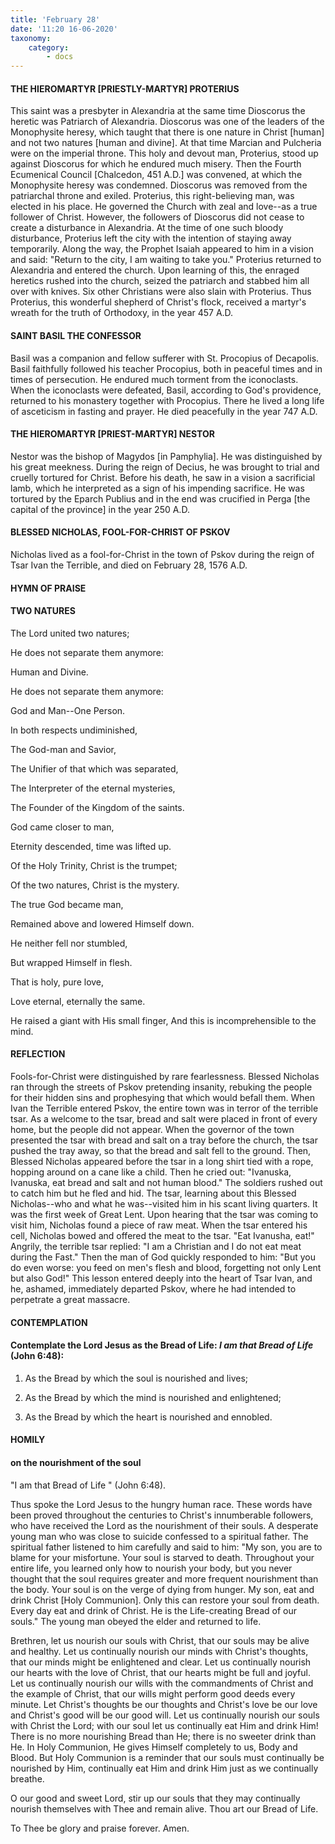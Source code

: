 ```yaml
---
title: 'February 28'
date: '11:20 16-06-2020'
taxonomy:
    category:
        - docs
---
```


#### THE HIEROMARTYR [PRIESTLY-MARTYR] PROTERIUS

This saint was a presbyter in Alexandria at the same time Dioscorus the heretic was Patriarch of Alexandria. Dioscorus was one of the leaders of the Monophysite heresy, which taught that there is one nature in Christ [human] and not two natures [human and divine]. At that time Marcian and Pulcheria were on the imperial throne. This holy and devout man, Proterius, stood up against Dioscorus for which he endured much misery. Then the Fourth Ecumenical Council [Chalcedon, 451 A.D.] was convened, at which the Monophysite heresy was condemned. Dioscorus was removed from the patriarchal throne and exiled. Proterius, this right-believing man, was elected in his place. He governed the Church with zeal and love--as a true follower of Christ. However, the followers of Dioscorus did not cease to create a disturbance in Alexandria. At the time of one such bloody disturbance, Proterius left the city with the intention of staying away temporarily. Along the way, the Prophet Isaiah appeared to him in a vision and said: "Return to the city, I am waiting to take you." Proterius returned to Alexandria and entered the church. Upon learning of this, the enraged heretics rushed into the church, seized the patriarch and stabbed him all over with knives. Six other Christians were also slain with Proterius. Thus Proterius, this wonderful shepherd of Christ's flock, received a martyr's wreath for the truth of Orthodoxy, in the year 457 A.D.

#### SAINT BASIL THE CONFESSOR

Basil was a companion and fellow sufferer with St. Procopius of Decapolis. Basil faithfully followed his teacher Procopius, both in peaceful times and in times of persecution. He endured much torment from the iconoclasts.  When the iconoclasts were defeated, Basil, according to God's providence, returned to his monastery together with Procopius. There he lived a long life of asceticism in fasting and prayer. He died peacefully in the year 747 A.D.

#### THE HIEROMARTYR [PRIEST-MARTYR] NESTOR

Nestor was the bishop of Magydos [in Pamphylia]. He was distinguished by his great meekness. During the reign of Decius, he was brought to trial and cruelly tortured for Christ. Before his death, he saw in a vision a sacrificial lamb, which he interpreted as a sign of his impending sacrifice. He was tortured by the Eparch Publius and in the end was crucified in Perga [the capital of the province] in the year 250 A.D.

#### BLESSED NICHOLAS, FOOL-FOR-CHRIST OF PSKOV

Nicholas lived as a fool-for-Christ in the town of Pskov during the reign of Tsar Ivan the Terrible, and died on February 28, 1576 A.D.



#### HYMN OF PRAISE

#### TWO NATURES

The Lord united two natures;

He does not separate them anymore:

Human and Divine.

He does not separate them anymore:

God and Man--One Person.

In both respects undiminished,

The God-man and Savior,

The Unifier of that which was separated,

The Interpreter of the eternal mysteries,

The Founder of the Kingdom of the saints.

God came closer to man,

Eternity descended, time was lifted up.

Of the Holy Trinity, Christ is the trumpet;

Of the two natures, Christ is the mystery.

The true God became man,

Remained above and lowered Himself down.

He neither fell nor stumbled,

But wrapped Himself in flesh.

That is holy, pure love,

Love eternal, eternally the same.

He raised a giant with His small finger,
And this is incomprehensible to the mind.

#### REFLECTION

Fools-for-Christ were distinguished by rare fearlessness. Blessed Nicholas ran through the streets of Pskov pretending insanity, rebuking the people for their hidden sins and prophesying that which would befall them. When Ivan the Terrible entered Pskov, the entire town was in terror of the terrible tsar. As a welcome to the tsar, bread and salt were placed in front of every home, but the people did not appear. When the governor of the town presented the tsar with bread and salt on a tray before the church, the tsar pushed the tray away, so that the bread and salt fell to the ground. Then, Blessed Nicholas appeared before the tsar in a long shirt tied with a rope, hopping around on a cane like a child. Then he cried out: "Ivanuska, Ivanuska, eat bread and salt and not human blood." The soldiers rushed out to catch him but he fled and hid. The tsar, learning about this Blessed Nicholas--who and what he was--visited him in his scant living quarters. It was the first week of Great Lent. Upon hearing that the tsar was coming to visit him, Nicholas found a piece of raw meat. When the tsar entered his cell, Nicholas bowed and offered the meat to the tsar. "Eat Ivanusha, eat!" Angrily, the terrible tsar replied: "I am a Christian and I do not eat meat during the Fast." Then the man of God quickly responded to him: "But you do even worse: you feed on men's flesh and blood, forgetting not only Lent but also God!" This lesson entered deeply into the heart of Tsar Ivan, and he, ashamed, immediately departed Pskov, where he had intended to perpetrate a great massacre.



#### CONTEMPLATION

#### Contemplate the Lord Jesus as the Bread of Life: *I am that Bread of Life* (John 6:48):

1.  As the Bread by which the soul is nourished and lives;

1.  As the Bread by which the mind is nourished and enlightened;

1.  As the Bread by which the heart is nourished and ennobled.



#### HOMILY

#### on the nourishment of the soul

"I am that Bread of Life " (John 6:48).

Thus spoke the Lord Jesus to the hungry human race. These words have been proved throughout the centuries to Christ's innumberable followers, who have received the Lord as the nourishment of their souls. A desperate young man who was close to suicide confessed to a spiritual father. The spiritual father listened to him carefully and said to him: "My son, you are to blame for your misfortune. Your soul is starved to death. Throughout your entire life, you learned only how to nourish your body, but you never thought that the soul requires greater and more frequent nourishment than the body. Your soul is on the verge of dying from hunger. My son, eat and drink Christ [Holy Communion]. Only this can restore your soul from death. Every day eat and drink of Christ. He is the Life-creating Bread of our souls." The young man obeyed the elder and returned to life.

Brethren, let us nourish our souls with Christ, that our souls may be alive and healthy. Let us continually nourish our minds with Christ's thoughts, that our minds might be enlightened and clear. Let us continually nourish our hearts with the love of Christ, that our hearts might be full and joyful. Let us continually nourish our wills with the commandments of Christ and the example of Christ, that our wills might perform good deeds every minute. Let Christ's thoughts be our thoughts and Christ's love be our love and Christ's good will be our good will. Let us continually nourish our souls with Christ the Lord; with our soul let us continually eat Him and drink Him! There is no more nourishing Bread than He; there is no sweeter drink than He. In Holy Communion, He gives Himself completely to us, Body and Blood. But Holy Communion is a reminder that our souls must continually be nourished by Him, continually eat Him and drink Him just as we continually breathe. 

O our good and sweet Lord, stir up our souls that they may continually nourish themselves with Thee and remain alive. Thou art our Bread of Life.

To Thee be glory and praise forever. Amen.
